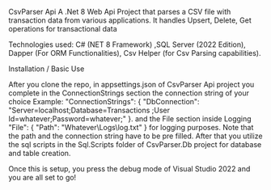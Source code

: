 CsvParser Api A .Net 8 Web Api Project that parses a CSV file with transaction data from various applications.
It handles Upsert, Delete, Get operations for transactional data

Technologies used:  C# (NET 8 Framework) ,SQL Server (2022 Edition),  Dapper (For ORM Functionalities), Csv Helper (for Csv Parsing capabilities).

Installation / Basic Use

After you clone the repo, in appsettings.json of CsvParser Api project you complete in the ConnectionStrings section the connection string of your choice 
Example: "ConnectionStrings": { "DbConnection": "Server=localhost;Database=Transactions ;User Id=whatever;Password=whatever;" }.
and the File section inside Logging "File": {
   "Path": "Whatever\\Logs\\log.txt"
 }
for logging purposes.
Note that the path and the connection string have to be pre filled.
After that you utilize the sql scripts in the Sql.Scripts folder of CsvParser.Db project for database and table creation.

Once this is setup, you press the debug mode of Visual Studio 2022 and you are all set to go!
